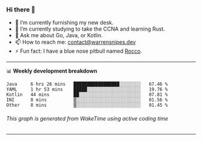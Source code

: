 ### Hi there 👋

- 🔭 I’m currently furnishing my new desk.
- 🌱 I’m currently studying to take the CCNA and learning Rust.
- 💬 Ask me about Go, Java, or Kotlin.
- 📫 How to reach me: contact@warrensnipes.dev
- ⚡ Fun fact: I have a blue nose pitbull named [Rocco](https://i.imgur.com/iLsSCKu.jpg).

-------

📊 **Weekly development breakdown**
<!--START_SECTION:waka-->
```text
Java     6 hrs 26 mins   █████████████████░░░░░░░░   67.46 % 
YAML     1 hr 53 mins    █████░░░░░░░░░░░░░░░░░░░░   19.76 % 
Kotlin   44 mins         ██░░░░░░░░░░░░░░░░░░░░░░░   07.81 % 
INI      8 mins          ▒░░░░░░░░░░░░░░░░░░░░░░░░   01.56 % 
Other    8 mins          ▒░░░░░░░░░░░░░░░░░░░░░░░░   01.45 % 
```
<!--END_SECTION:waka-->
###### *This graph is generated from WakeTime using active coding time*
-------
